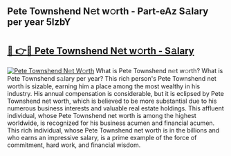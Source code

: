 ## Pete Townshend N𝚎t w𝚘rth - Part-eAz S𝚊lary per year 5lzbY

# <h2><a href="http://gc50xv4.nevu.top/?p=Pete+Townshend">🔗 👉🔴 Pete Townshend N𝚎t w𝚘rth - S𝚊lary</a></h2>

[![Pete Townshend N𝚎t W𝚘rth](https://i.imgur.com/Oavwk0R.jpeg)](http://gc50xv4.nevu.top/?p=Pete+Townshend)
What is Pete Townshend n𝚎t w𝚘rth? What is Pete Townshend s𝚊lary per year?
This rich person's Pete Townshend net worth is sizable, earning him a place among the most wealthy in his industry. His annual compensation is considerable, but it is eclipsed by Pete Townshend net worth, which is believed to be more substantial due to his numerous business interests and valuable real estate holdings. This affluent individual, whose Pete Townshend net worth is among the highest worldwide, is recognized for his business acumen and financial acumen. This rich individual, whose Pete Townshend net worth is in the billions and who earns an impressive salary, is a prime example of the force of commitment, hard work, and financial wisdom.
